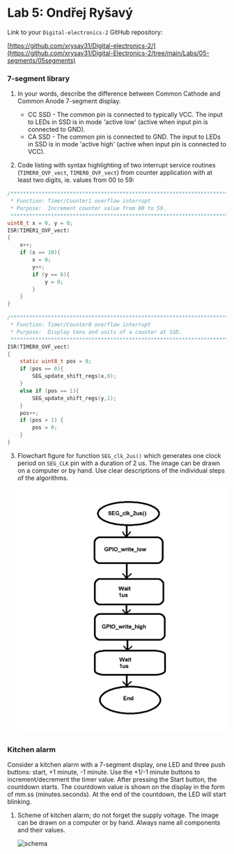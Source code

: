 # Lab 5: Ondřej Ryšavý

Link to your `Digital-electronics-2` GitHub repository:

   [https://github.com/xrysav31/Digital-electronics-2/](https://github.com/xrysav31/Digital-Electronics-2/tree/main/Labs/05-segments/05segments)


### 7-segment library

1. In your words, describe the difference between Common Cathode and Common Anode 7-segment display.
   * CC SSD - The common pin is connected to typically VCC. The input to LEDs in SSD is in mode 'active low' (active when input pin is connected to GND).
   * CA SSD - The common pin is connected to GND. The input to LEDs in SSD is in mode 'active high' (active when input pin is connected to VCC).

2. Code listing with syntax highlighting of two interrupt service routines (`TIMER0_OVF_vect`, `TIMER0_OVF_vect`) from counter application with at least two digits, ie. values from 00 to 59:

```c
/**********************************************************************
 * Function: Timer/Counter1 overflow interrupt
 * Purpose:  Increment counter value from 00 to 59.
 **********************************************************************/
uint8_t x = 0, y = 0;
ISR(TIMER1_OVF_vect)
{
    x++;
    if (x == 10){
        x = 0;
        y++;
        if (y == 6){
            y = 0;
        }
    }
}
```

```c
/**********************************************************************
 * Function: Timer/Counter0 overflow interrupt
 * Purpose:  Display tens and units of a counter at SSD.
 **********************************************************************/
ISR(TIMER0_OVF_vect)
{
    static uint8_t pos = 0;
    if (pos == 0){
        SEG_update_shift_regs(x,0);
    }
    else if (pos == 1){
        SEG_update_shift_regs(y,1);
    }
    pos++;
    if (pos > 1) {
        pos = 0;
    }
}
```

3. Flowchart figure for function `SEG_clk_2us()` which generates one clock period on `SEG_CLK` pin with a duration of 2&nbsp;us. The image can be drawn on a computer or by hand. Use clear descriptions of the individual steps of the algorithms.

   ![flowchart](https://github.com/xrysav31/Digital-Electronics-2/blob/main/Labs/05-segments/05segments/diagram.png)


### Kitchen alarm

Consider a kitchen alarm with a 7-segment display, one LED and three push buttons: start, +1 minute, -1 minute. Use the +1/-1 minute buttons to increment/decrement the timer value. After pressing the Start button, the countdown starts. The countdown value is shown on the display in the form of mm.ss (minutes.seconds). At the end of the countdown, the LED will start blinking.

1. Scheme of kitchen alarm; do not forget the supply voltage. The image can be drawn on a computer or by hand. Always name all components and their values.

   ![schema](images/schema_kitchen_alarm.svg)
